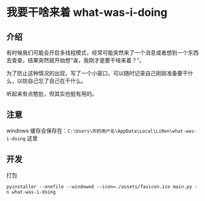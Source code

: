 # 我要干啥来着 what-was-i-doing

## 介绍

有时候我们可能会开启多线程模式，经常可能突然来了一个消息或者想到一个东西去查查，结果突然就开始想“诶，我刚才是要干啥来着？”。

为了防止这种情况的出现，写了一个小窗口，可以随时记录自己刚刚准备要干什么，以防自己忘了自己在干什么。

听起来有点憨批，但其实也挺有用的。

## 注意

windows 缓存会保存在：`C:\Users\你的用户名\AppData\Local\LiRen\what-was-i-doing` 这里

## 开发

打包

```commandline
pyinstaller --onefile --windowed --icon=./assets/favicon.ico main.py -n what-was-i-doing
```